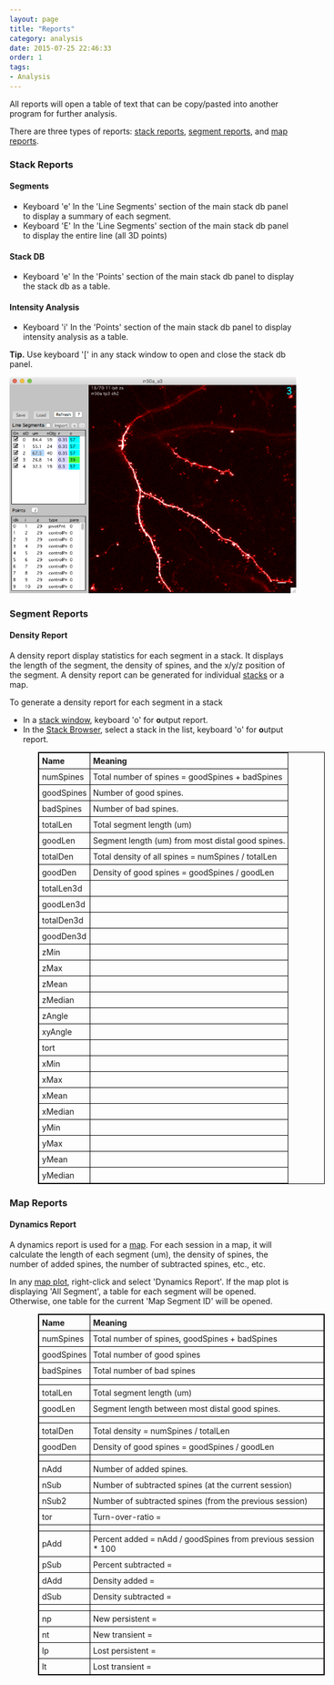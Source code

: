 ```yaml
---
layout: page
title: "Reports"
category: analysis
date: 2015-07-25 22:46:33
order: 1
tags:
- Analysis
---
```


<style>
table{
    border-collapse: collapse;
    border:1px solid #000000;
    margin-left:50px
}

th{
    border:1px solid #000000;
    padding: 5px;
}

td{
    border:1px solid #000000;
    padding: 5px;
}
</style>

All reports will open a table of text that can be copy/pasted into another program for further analysis.

There are three types of reports: [stack reports](#stackreports), [segment reports](#segmentreports), and [map reports](#mapreports). 

<a name="stackreports"></a>

### Stack Reports

#### Segments

- Keyboard 'e' In the 'Line Segments' section of the main stack db panel to display a summary of each segment.
- Keyboard 'E' In the 'Line Segments' section of the main stack db panel to display the entire line (all 3D points)

#### Stack DB

- Keyboard 'e' In the 'Points' section of the main stack db panel to display the stack db as a table.

#### Intensity Analysis

- Keyboard 'i' In the 'Points' section of the main stack db panel to display intensity analysis as a table.

<p class="tip"><B>Tip.</B> Use keyboard '[' in any stack window to open and close the stack db panel.</p>

<IMG class="img-float-left" SRC="images/mm3/stack-example-5.png" WIDTH="600">

<div class="print-page-break"></div>

<a name="segmentreports"></a>

### Segment Reports

#### Density Report

A density report display statistics for each segment in a stack. It displays the length of the segment, the density of spines, and the x/y/z position of the segment. A density report can be generated for individual [stacks][1] or a map. 

To generate a density report for each segment in a stack

 - In a [stack window][1], keyboard 'o' for **o**utput report.
 - In the [Stack Browser][3], select a stack in the list, keyboard 'o' for **o**utput report.


|Name      |Meaning
| :-------------- | :-------------
|numSpines	|Total number of spines = goodSpines + badSpines
|goodSpines	|Number of good spines.
|badSpines	|Number of bad spines.
|totalLen	|Total segment length (um)
|goodLen	|Segment length (um) from most distal good spines.
|totalDen	|Total density of all spines = numSpines / totalLen
|goodDen	|Density of good spines = goodSpines / goodLen
|totalLen3d
|goodLen3d
|totalDen3d
|goodDen3d
|zMin
|zMax
|zMean
|zMedian
|zAngle
|xyAngle
|tort
|xMin
|xMax
|xMean
|xMedian
|yMin
|yMax
|yMean
|yMedian


<a name="mapreports"></a>

### Map Reports

#### Dynamics Report

 
A dynamics report is used for a [map][2]. For each session in a map, it will calculate the length of each segment (um), the density of spines, the number of added spines, the number of subtracted spines, etc., etc.
 
In any [map plot][2], right-click and select 'Dynamics Report'. If the map plot is displaying 'All Segment', a table for each segment will be opened. Otherwise, one table for the current 'Map Segment ID' will be opened.
  
|Name      |Meaning
| :-------------- | :-------------
|numSpines |Total number of spines, goodSpines + badSpines
|goodSpines |Total number of good spines
|badSpines |Total number of bad spines
| |
|totalLen		|Total segment length (um)
|goodLen		|Segment length between most distal good spines.
||
|totalDen		|Total density = numSpines / totalLen
|goodDen		|Density of good spines = goodSpines / goodLen
||
|nAdd			|Number of added spines.
|nSub			|Number of subtracted spines (at the current session)
|nSub2			|Number of subtracted spines (from the previous session)
|tor			|Turn-over-ratio = 
||
|pAdd			|Percent added = nAdd / goodSpines from previous session * 100
|pSub			|Percent subtracted = 
|dAdd			|Density added =
|dSub			|Density subtracted = 
||
|np			|New persistent = 
|nt			|New transient = 
|lp			|Lost persistent = 
|lt			|Lost transient = 


<!--

### Details on Calculations

#### Stack
Each segment within a stack has a number of spines and a total traced dendritic length. From this we can calculate spine density.

- Number of spines
- Dendrite length
- Spine density : number of spines / dendrite length

#### Map
From one session to the next, the number of added and subtracted spines are counted. From this, the percent and density changes are calculated.

- Number Added 
- Number Subtracted
- % Added : # added / (number of spines in pervious session) * 100
- % Subtracted :
- Turn-over-ratio : A measure of total dynamics (both addition and subtraction)
- Density Added : 
- Density Subtracted : 

#### Map Lifetime
Observed 

- observed sessions
- observed seconds
- observed days
- observed hours

Lifetime

- sessions
- seconds
- days
- hours

Age

- sessions
- seconds
- days
- hours

#### Svoboda style persistent and transient

Threshold time can be specified as: sessions, seconds, days, or hours.

- New Persistent : New spine that persists for > threshold time
- New Transient :
- Lost Persistent :
- Lost Transient :
- Always Present : Spines present in all sessions

-->

[1]: stack
[2]: map-plot
[3]: stack-browser
[4]: reports
